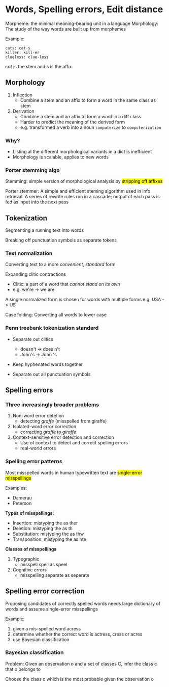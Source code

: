 # Words, Spelling errors, Edit distance

Morpheme: the minimal meaning-bearing unit in a language
Morphology: The study of the way words are built up from morphemes

Example:
```
cats: cat-s
killer: kill-er
clueless: clue-less
```
*cat* is the stem and *s* is the affix

## Morphology

1. Inflection
    * Combine a stem and an affix to form a word in the same class as stem
2. Derivation
    * Combine a stem and an affix to form a word in a diff class
    * Harder to predict the meaning of the derived form
    * e.g. transformed a verb into a noun `computerize` to `computerization`

### Why?

* Listing al the different morphological variants in a dict is inefficient
* Morphology is scalable, applies to new words

### Porter stemming algo

Stemming: simple version of morphological analysis by <mark>stripping off affixes</mark>

Porter stemmer: A simple and efficient steming algorithm used in info retrieval. A series of
rewrite rules run in a cascade; output of each pass is fed as input into the next pass

## Tokenization

Segmenting a running text into words

Breaking off punctuation symbols as separate tokens

### Text normalization

Converting text to a more *convenient*, *standard* form

Expanding clitic contractions
* Clitic: a part of a word that *cannot stand on its own*
* e.g. we're -> we are

A single normalized form is chosen for words with multiple forms e.g. USA -> US

Case folding: Converting all words to lower case

### Penn treebank tokenization standard

* Separate out clitics
    * doesn't -> does n't
    * John's -> John 's

* Keep hyphenated words together
* Separate out all punctuation symbols

## Spelling errors

### Three increasingly broader problems
1. Non-word error detetion
    * detecting *graffe* (misspelled from giraffe)
2. Isolated-word error correction
    * correcting *graffe* to *giraffe*
3. Context-sensitive error detection and correction
    * Use of context to detect and correct spelling errors
    * real-world errors

### Spelling error patterns
Most misspelled words in human typewritten text are <mark>single-error misspellings</mark>

Examples:
* Damerau
* Peterson

**Types of misspellings:**
* Insertion: mistyping the as ther
* Deletion: mistyping the as th
* Substitution: mistyping the as thw
* Transposition: mistyping the as hte

**Classes of misspellings**
1. Typographic
    * misspell spell as speel
2. Cognitive errors
    * misspelling separate as seperate


## Spelling error correction

Proposing candidates of correctly spelled words needs large dictionary of words and
assume single-error misspellings

Example:
1. given a mis-spelled word acress
2. determine whether the correct word is actress, cress or acres
3. use Bayesian classification

### Bayesian classification
Problem: Given an observation o and a set of classes C, infer the class c that o belongs to

Choose the class c which is the most probable given the observation o

<!-- TODO: Find a way to insert mathematical expressions here -->

